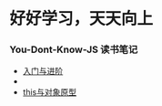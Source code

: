 # 好好学习，天天向上
### You-Dont-Know-JS 读书笔记
- [入门与进阶](https://github.com/JangGwa/blog-learn/issues/1)
- [](https://github.com/JangGwa/blog-learn/issues/2)
- [this与对象原型](https://github.com/JangGwa/blog-learn/issues/3)

